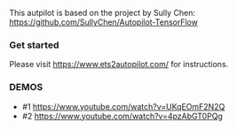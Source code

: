 This autpilot is based on the project by Sully Chen: https://github.com/SullyChen/Autopilot-TensorFlow

### Get started
Please visit https://www.ets2autopilot.com/ for instructions.

### DEMOS

- \#1 https://www.youtube.com/watch?v=UKqEOmF2N2Q
- \#2 https://www.youtube.com/watch?v=4pzAbGT0PQg
